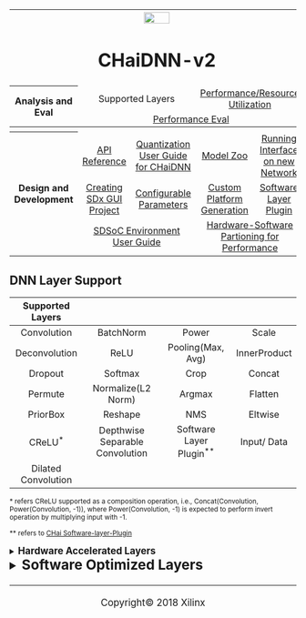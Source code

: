 <table style="width:100%">
<tr>
<th width="100%" colspan="6"><img src="https://www.xilinx.com/content/dam/xilinx/imgs/press/media-kits/corporate/xilinx-logo.png" width="30%"/><h1>CHaiDNN-v2</h2>
</th>
</tr>
  <tr>
    <th rowspan="6" width="17%">Analysis and Eval</th>
   </tr>
<tr>
	<td width="40%" align="center" colspan="2">Supported Layers</td>
	<td align="center" colspan="2"><a href="../docs/PERFORMANCE_SNAPSHOT.md">Performance/Resource Utilization</a></td>
</tr>
  <tr></tr>
<tr>
	<td align="center" colspan="4"><a href="../docs/PERFORMANCE_EVAL.md">Performance Eval</a></td>	
</tr>
<tr></tr>
    <tr></tr>
  <tr><th colspan="6"></th></tr>

  <tr></tr>
  <tr>
     <th rowspan="7" width="17%">Design and Development</th>
   </tr>

<tr>
	<td  align="center"><a href="../docs/API.md">API Reference</a></td>
	<td  align="center"><a href="../docs/QUANTIZATION.md">Quantization User Guide for CHaiDNN</a></td>
	<td  align="center"><a href="../docs/MODELZOO.md">Model Zoo</a></td>
	<td  align="center"><a href="../docs/RUN_NEW_NETWORK.md">Running Interface on new Network</a></td>
</tr>
  <tr></tr>
<tr>
	<td  align="center"><a href="../docs/BUILD_USING_SDX_GUI.md">Creating SDx GUI Project</a></td>
	<td  align="center"><a href="../docs/CONFIGURABLE_PARAMS.md">Configurable Parameters</a></td>
	<td  align="center"><a href="../docs/CUSTOM_PLATFORM_GEN.md">Custom Platform Generation</a></td>
	<td  align="center"><a href="../docs/SOFTWARE_LAYER_PLUGIN.md">Software Layer Plugin</a></td>
</tr>
  <tr></tr>
<tr>
	<td  align="center" colspan="2"><a href="https://www.xilinx.com/support/documentation/sw_manuals/xilinx2017_4/ug1027-sdsoc-user-guide.pdf">SDSoC Environment User Guide</a></td>	
	<td align="center" colspan="2"><a href="../docs/HW_SW_PARTITIONING.md">Hardware-Software Partioning for Performance</a></td>

</tr>  
</table>

## DNN Layer Support

Supported Layers||||
:--------------:|:---------------:|:---------------:|:---------------:|
Convolution     | BatchNorm       | Power           | Scale           |
Deconvolution   | ReLU            | Pooling(Max, Avg)         | InnerProduct    |
Dropout         | Softmax         | Crop            | Concat          |
Permute         | Normalize(L2 Norm)       | Argmax          | Flatten         |
PriorBox        | Reshape         | NMS             | Eltwise         |
CReLU<sup>* </sup> | Depthwise Separable Convolution | Software Layer Plugin<sup>** </sup>|Input/ Data|
Dilated Convolution||||         |

<sup>*  refers CReLU supported as a composition operation, i.e., Concat(Convolution, Power(Convolution, -1)), where Power(Convolution, -1) is expected to perform invert operation by multiplying input with -1. </sup>

<sup>** refers to [CHai Software-layer-Plugin](./SOFTWARE_LAYER_PLUGIN.md) </sup>


<details>
<summary><strong><big>Hardware Accelerated Layers<big></strong></summary>

The following table describes the hardware accelerated layers.

|        Layer Name        |  Hardware Kernel |                                                                                                                 Notes/Restrictions                                                                                                                 |
|:------------------------:|:----------------:|:--------------------------------------------------------------------------------------------------------------------------------------------------------------------------------------------------------------------------------------------------|
| Convolution              | Convolution      |  Filter sizes: 1x1, 3x3, 5x5, 7x7, 11x11. Horizontal and vertical strides must be same.  Number of Input and output feature maps must be less than 4096.                                                                                           |
| Dilated Convolution      | Convolution      | Dilation factor: 6                                                                                                                                                                                                                                 |
| Batch Normalization      | Convolution      | Number of Input and output feature maps must be less than 2048.                                                                                                                                                                                    |
| Scale and Bias           | Convolution      | Number of Input and output feature maps must be less than 2048.                                                                                                                                                                                    |
| Element-wise addition    | Convolution      |                                                                                                                                                                                                                                                    |
| Pooling (Max, Average)   | Convolution/Pool | Number of Input and output feature maps must be less than 4096.                                                                                                                                                                                    |
| Deconvolution            | Deconvolution    | 16-bit only                                                                                                                                                                                                                                        |
| Depthwise Separable Convolution | Convolution      | Number of Input and output feature maps must be less than 4096.                                                                                                                                                                                    |
| ReLU                     | Convolution      | ReLU operation is performed in-line with other supported operations. The fusion of ReLU is supported for the below Layers: Convolution, Dilated Convolution, Batch Normalization, Scale and Bias, 3D separable Convolution, Element-wise Addition  |
</details>
<details>
<summary><big><strong>Software Optimized Layers</strong></big></summary>

The following table describes the software optimized layers.

| Layer Name       | Software Kernel | Notes/Restrictions                                                                                  |
|------------------|-----------------|-----------------------------------------------------------------------------------------------------|
| L2-Normalization | Norm            | This layer works if it lies between two Hardware convolution layers (as present in VGGSSD network). |
| Permute          | Permute         | Input is in packed format. This works for the order=[0,2,3,1] only (as present in VGGSSD network).  |
| Inner Product    | CBLAS GEMV      | Using CBLAS library function.                                                                       |
| Softmax          | Softmax         |                                                                                                     |
| NMS              | NMS             | Max box count 200                                                                                   |

</details>


<hr/>
<p align="center"><sup>Copyright&copy; 2018 Xilinx</sup></p>

